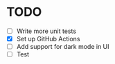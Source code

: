 # TODO

- [ ] Write more unit tests
- [x] Set up GitHub Actions
- [ ] Add support for dark mode in UI
- [ ] Test